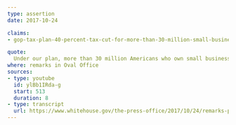 ```yaml
---
type: assertion
date: 2017-10-24

claims:
- gop-tax-plan-40-percent-tax-cut-for-more-than-30-million-small-businesses

quote:
  Under our plan, more than 30 million Americans who own small businesses will get a 40 percent cut to their top marginal tax rate.
where: remarks in Oval Office
sources:
- type: youtube
  id: ylBb1IRda-g
  start: 513
  duration: 8
- type: transcript
  url: https://www.whitehouse.gov/the-press-office/2017/10/24/remarks-president-trump-and-secretary-commerce-wilbur-ross-minority
---
```

